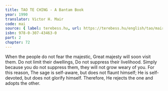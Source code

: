 ```yaml
---
title: TAO TE CHING - A Bantam Book
year: 1990
translator: Victor H. Mair
code: mai
source: { label: terebess.hu, url: https://terebess.hu/english/tao/mair.html }
isbn: 978-0-307-43463-0
part: 2
chapter: 72
---
```


When the people do not fear the majestic,
Great majesty will soon visit them.
Do not limit their dwellings,
Do not suppress their livelihood.
Simply because you do not suppress them, they will not grow weary of you.
For this reason,
The sage is self-aware, but does not flaunt himself;
He is self-devoted, but does not glorify himself.
Therefore,
He rejects the one and adopts the other.
